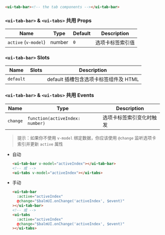 ```html
<ui-tab-bar><!-- the tab components --></ui-tab-bar>
```

### `<ui-tab-bar>` & `<ui-tabs>` 共用 Props

| Name                 | Type   | Default | Description      |
| -------------------- | ------ | ------- | ---------------- |
| `active` (`v-model`) | number | `0`     | 选项卡标签索引值 |

### `<ui-tab-bar>` Slots

| Name      | Slots | Description                           |
| --------- | ----- | ------------------------------------- |
| `default` |       | default 插槽包含选项卡标签组件及 HTML |

### `<ui-tab-bar>` & `<ui-tabs>` 共用 Events

| Name     | Type                            | Description              |
| -------- | ------------------------------- | ------------------------ |
| `change` | `function(activeIndex: number)` | 选项卡标签索引变化时触发 |

> 提示：如果你不使用 `v-model` 绑定数据，你应该使用 `@change` 监听选项卡索引并更新 `active` 属性

- 自动

  ```html
  <ui-tab-bar v-model="activeIndex"></ui-tab-bar>
  <!-- 或 -->
  <ui-tabs v-model="activeIndex"></ui-tabs>
  ```

- 手动

  ```html
  <ui-tab-bar
    :active="activeIndex"
    @change="$balmUI.onChange('activeIndex', $event)"
  ></ui-tab-bar>
  <!-- 或 -->
  <ui-tabs
    :active="activeIndex"
    @change="$balmUI.onChange('activeIndex', $event)"
  ></ui-tabs>
  ```
